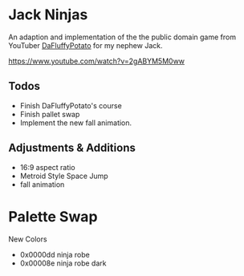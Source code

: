 # Jack Ninjas

An adaption and implementation of the the public domain game from YouTuber
[DaFluffyPotato](https://www.youtube.com/@DaFluffyPotato) for my nephew Jack.

https://www.youtube.com/watch?v=2gABYM5M0ww

## Todos

- Finish DaFluffyPotato's course
- Finish pallet swap
- Implement the new fall animation.

## Adjustments & Additions

- 16:9 aspect ratio
- Metroid Style Space Jump
- fall animation

# Palette Swap

New Colors

- 0x0000dd ninja robe
- 0x00008e ninja robe dark
